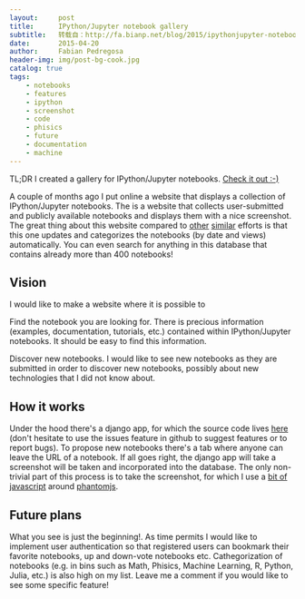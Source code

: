 ```yaml
---
layout:     post
title:      IPython/Jupyter notebook gallery
subtitle:   转载自：http://fa.bianp.net/blog/2015/ipythonjupyter-notebook-gallery/
date:       2015-04-20
author:     Fabian Pedregosa
header-img: img/post-bg-cook.jpg
catalog: true
tags:
    - notebooks
    - features
    - ipython
    - screenshot
    - code
    - phisics
    - future
    - documentation
    - machine
---
```


TL;DR I created a gallery for IPython/Jupyter notebooks. [Check it out :-)](http://nb.bianp.net/.)

A couple of months ago I put online a website that displays a collection of IPython/Jupyter notebooks. The is a website that collects user-submitted and publicly available notebooks and displays them with a nice screenshot. The great thing about this website compared to [other](https://wakari.io/gallery) [similar](https://github.com/ipython/ipython/wiki/A-gallery-of-interesting-IPython-Notebooks) efforts is that this one updates and categorizes the notebooks (by date and views) automatically. You can even search for anything in this database that contains already more than 400 notebooks!

## Vision

I would like to make a website where it is possible to


Find the notebook you are looking for. There is precious information (examples, documentation, tutorials, etc.) contained within IPython/Jupyter notebooks. It should be easy to find this information.


Discover new notebooks. I would like to see new notebooks as they are submitted in order to discover new notebooks, possibly about new technologies that I did not know about.


## How it works

Under the hood there's a django app, for which the source code lives [here](https://github.com/fabianp/nbgallery) (don't hesitate to use the issues feature in github to suggest features or to report bugs). To propose new notebooks there's a tab where anyone can leave the URL of a notebook. If all goes right, the django app will take a screenshot will be taken and incorporated into the database. The only non-trivial part of this process is to take the screenshot, for which I use a [bit of javascript](https://github.com/fabianp/nbgallery/blob/master/web/templates/screenshot.js) around [phantomjs](http://phantomjs.org/).

## Future plans

What you see is just the beginning!. As time permits I would like to implement user authentication so that registered users can bookmark their favorite notebooks, up and down-vote notebooks etc. Cathegorization of notebooks (e.g. in bins such as Math, Phisics, Machine Learning, R, Python, Julia, etc.) is also high on my list. Leave me a comment if you would like to see some specific feature!
